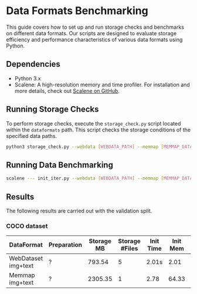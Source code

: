 
# Data Formats Benchmarking

This guide covers how to set up and run storage checks and benchmarks on different data formats. Our scripts are designed to evaluate storage efficiency and performance characteristics of various data formats using Python.

## Dependencies

- Python 3.x
- Scalene: A high-resolution memory and time profiler. For installation and more details, check out [Scalene on GitHub](https://github.com/plasma-umass/scalene).

## Running Storage Checks

To perform storage checks, execute the `storage_check.py` script located within the `dataformats` path. This script checks the storage conditions of the specified data paths.

```bash
python3 storage_check.py --webdata [WEBDATA_PATH] --memmap [MEMMAP_DATA_PATH]
```


## Running Data Benchmarking

```bash
scalene --- init_iter.py --webdata [WEBDATA_PATH] --memmap [MEMMAP_DATA_PATH]
```

## Results

The following results are carried out with the validation split.

### COCO dataset

| DataFormat | Preparation | Storage MB | Storage #Files | Init Time | Init Mem | Iter Time | Iter mem |
| ---------- | ----------- | ---------- | -------------- | --------- | -------- | --------- | -------- |
| WebDataset img+text| ?           | 793.54     | 5              | 2.01s     | 2.01     | 17.88     | 3.48     |
| Memmap   img+text  | ?           | 2305.35    | 1              | 2.78      | 64.33    | 35.89     | 0.02     |
